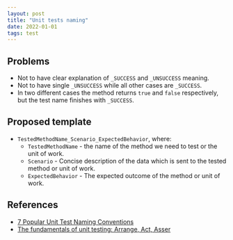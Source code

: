 ```yaml
---
layout: post
title: "Unit tests naming"
date: 2022-01-01
tags: test
---
```


## Problems
* Not to have clear explanation of ```_SUCCESS``` and ```_UNSUCCESS``` meaning.
* Not to have single ```_UNSUCCESS``` while all other cases are ```_SUCCESS```.
* In two different cases the method returns ```true``` and ```false``` respectively, but the test name finishes with ```_SUCCESS```.

## Proposed template
* ```TestedMethodName_Scenario_ExpectedBehavior```, where:
  * ```TestedMethodName``` - the name of the method we need to test or the unit of work.
  * ```Scenario``` - Concise description of the data which is sent to the tested method or unit of work.
  * ```ExpectedBehavior``` - The expected outcome of the method or unit of work.

## References
* [7 Popular Unit Test Naming Conventions](https://dzone.com/articles/7-popular-unit-test-naming)
* [The fundamentals of unit testing: Arrange, Act, Asser](http://defragdev.com/blog/?p=783)
